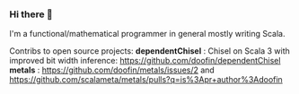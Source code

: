 ### Hi there 👋

I'm a functional/mathematical programmer in general mostly writing Scala.

Contribs to open source projects: 
  **dependentChisel** : Chisel on Scala 3 with improved bit width inference: https://github.com/doofin/dependentChisel
  **metals** : https://github.com/doofin/metals/issues/2 and https://github.com/scalameta/metals/pulls?q=is%3Apr+author%3Adoofin


<!--
**doofin/doofin** is a ✨ _special_ ✨ repository because its `README.md` (this file) appears on your GitHub profile.

Here are some ideas to get you started:

- 🔭 I’m currently working on ...
- 🌱 I’m currently learning ...
- 👯 I’m looking to collaborate on ...
- 🤔 I’m looking for help with ...
- 💬 Ask me about ...
- 📫 How to reach me: ...
- 😄 Pronouns: ...
- ⚡ Fun fact: ...
-->
